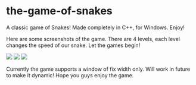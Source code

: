 # the-game-of-snakes
A classic game of Snakes! Made completely in C++, for Windows. Enjoy!

Here are some screenshots of the game. There are 4 levels, each level changes the speed of our snake. Let the games begin!

![](https://github.com/incorrigibleprankster/the-game-of-snakes/blob/master/snakes_1.PNG)
![](https://github.com/incorrigibleprankster/the-game-of-snakes/blob/master/snakes_2.PNG)
![](https://github.com/incorrigibleprankster/the-game-of-snakes/blob/master/snakes_3.PNG)

Currently the game supports a window of fix width only. Will work in future to make it dynamic! Hope you guys enjoy the game.
